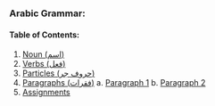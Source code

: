 ### Arabic Grammar:

#### Table of Contents:
1. [Noun (اسم)](noun-اسم/readme.md)
2. [Verbs (فعل)](verb-فعل/readme.md)
3. [Particles (حروف جر)](particles-حرف/readme.md)
4. [Paragraphs (فقرات)](paragraphs-فقرات/readme.md)
   a. [Paragraph 1](paragraphs-فقرات/paragraph-1/readme.md)
   b. [Paragraph 2](paragraphs-فقرات/paragraph-2/readme.md)
5. [Assignments](assignment-واجب%20منازل/readme.md)

